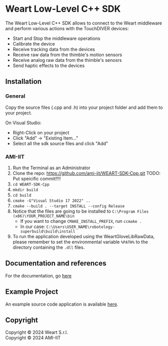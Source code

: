 # Weart Low-Level C++ SDK

The Weart Low-Level C++ SDK  allows to connect to the Weart middleware and perform various actions with the TouchDIVER devices:
* Start and Stop the middleware operations
* Calibrate the device
* Receive tracking data from the devices
* Receive raw data from the thimble's motion sensors 
* Receive analog raw data from the thimble's senosrs
* Send haptic effects to the devices

## Installation

### General
Copy the source files (.cpp and .h) into your project folder and add them to your project.

On Visual Studio:
* Right-Click on your project
* Click "Add" -> "Existing Item..."
* Select all the sdk source files and click "Add"

### AMI-IIT
1. Run the Terminal as an Administrator
2. Clone the repo: https://github.com/ami-iit/WEART-SDK-Cpp.git TODO: Put speicific commit!!!!
3. `cd WEART-SDK-Cpp`
4. `mkdir build`
5. `cd build`
6. `cmake -G"Visual Studio 17 2022" ..`
7. `cmake --build . --target INSTALL --config Release`
8. Notice that the files are going to be installed to `C:\Program Files (x86)\YOUR_PROJECT_NAME\bin`
    - If you want to change `CMAKE_INSTALL_PREFIX`, run `ccmake .`
    - In our case: `C:\Users\USER_NAME\robotology-superbuild\build\install`
9. To run the application developed using the WeartGloveLibRawData, please remember to set the environmental variable `%PATH%` to the directory containing the `.dll` files. 

## Documentation and references
For the documentation, go [here](https://weart.it/developer-guide/)

## Example Project
An example source code application is available [here](https://github.com/WEARTHaptics/WEART-SDK-Cpp-Example).

## Copyright

Copyright &copy; 2024 Weart S.r.l.  
Copyright &copy; 2024 AMI-IIT